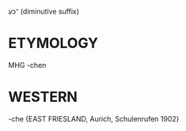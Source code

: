 ־כע
(diminutive suffix)

ETYMOLOGY
===========
MHG -chen

WESTERN
========

-che {EAST FRIESLAND, Aurich, Schulenrufen 1902}